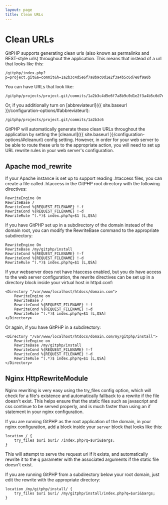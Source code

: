 ```yaml
---
layout: page
title: Clean URLs
---
```

# Clean URLs

GitPHP supports generating clean urls (also known as permalinks and REST-style urls) throughout the application. This means that instead of a url that looks like this:

~~~
/gitphp/index.php?p=project.git&a=commit&h=1a2b3c4d5e6f7a8b9c0d1e2f3a4b5c6d7e8f9a0b
~~~

You can have URLs that look like:

~~~
/gitphp/projects/project.git/commits/1a2b3c4d5e6f7a8b9c0d1e2f3a4b5c6d7e8f9a0b
~~~

Or, if you additionally turn on [abbreviateurl]({{ site.baseurl }}/configuration-options/#abbreviateurl):

~~~
/gitphp/projects/project.git/commits/1a2b3c6
~~~

GitPHP will automatically generate these clean URLs throughout the application by setting the [cleanurl]({{ site.baseurl }}/configuration-options/#cleanurl) config setting. However, in order for your web server to be able to route these urls to the appropriate action, you will need to set up URL rewrite rules in your web server's configuration.

## Apache mod_rewrite
If your Apache instance is set up to support reading .htaccess files, you can create a file called .htaccess in the GitPHP root directory with the following directives:

~~~
RewriteEngine On
RewriteBase /
RewriteCond %{REQUEST_FILENAME} !-f
RewriteCond %{REQUEST_FILENAME} !-d
RewriteRule ^(.*)$ index.php?q=$1 [L,QSA]
~~~

If you have GitPHP set up in a subdirectory of the domain instead of the domain root, you can modify the RewriteBase command to the appropriate subdirectory:

~~~
RewriteEngine On
RewriteBase /my/gitphp/install
RewriteCond %{REQUEST_FILENAME} !-f
RewriteCond %{REQUEST_FILENAME} !-d
RewriteRule ^(.*)$ index.php?q=$1 [L,QSA]
~~~

If your webserver does not have htaccess enabled, but you do have access to the web server configuration, the rewrite directives can be set up in a directory block inside your virtual host in httpd.conf:

~~~
<Directory "/var/www/localhost/htdocs/domain.com">
    RewriteEngine on
    RewriteBase /
    RewriteCond %{REQUEST_FILENAME} !-f
    RewriteCond %{REQUEST_FILENAME} !-d
    RewriteRule ^(.*)$ index.php?q=$1 [L,QSA]
</Directory>
~~~

Or again, if you have GitPHP in a subdirectory:

~~~
<Directory "/var/www/localhost/htdocs/domain.com/my/gitphp/install">
    RewriteEngine on
    RewriteBase /my/gitphp/install
    RewriteCond %{REQUEST_FILENAME} !-f
    RewriteCond %{REQUEST_FILENAME} !-d
    RewriteRule ^(.*)$ index.php?q=$1 [L,QSA]
</Directory>
~~~

## Nginx HttpRewriteModule
Nginx rewriting is very easy using the try_files config option, which will check for a file's existence and automatically fallback to a rewrite if the file doesn't exist. This helps ensure that the static files such as javascript and css continue to be served properly, and is much faster than using an if statement in your nginx configuration.

If you are running GitPHP as the root application of the domain, in your nginx configuration, add a block inside your `server` block that looks like this:

~~~
location / {
    try_files $uri $uri/ /index.php?q=$uri&$args;
}
~~~

This will attempt to serve the request uri if it exists, and automatically rewrite it to the q parameter with the associated arguments if the static file doesn't exist.

If you are running GitPHP from a subdirectory below your root domain, just edit the rewrite with the appropriate directory:

~~~
location /my/gitphp/install/ {
    try_files $uri $uri/ /my/gitphp/install/index.php?q=$uri&$args;
}
~~~
